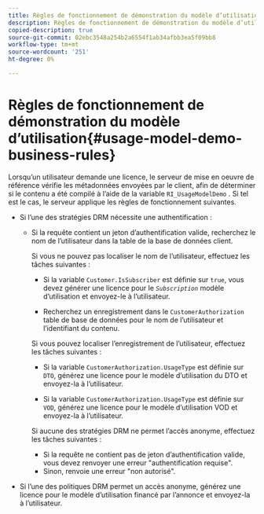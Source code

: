 ```yaml
---
title: Règles de fonctionnement de démonstration du modèle d’utilisation
description: Règles de fonctionnement de démonstration du modèle d’utilisation
copied-description: true
source-git-commit: 02ebc3548a254b2a6554f1ab34afbb3ea5f09bb8
workflow-type: tm+mt
source-wordcount: '251'
ht-degree: 0%

---
```


# Règles de fonctionnement de démonstration du modèle d’utilisation{#usage-model-demo-business-rules}

Lorsqu’un utilisateur demande une licence, le serveur de mise en oeuvre de référence vérifie les métadonnées envoyées par le client, afin de déterminer si le contenu a été compilé à l’aide de la variable `RI_UsageModelDemo` . Si tel est le cas, le serveur applique les règles de fonctionnement suivantes.

* Si l’une des stratégies DRM nécessite une authentification :

   * Si la requête contient un jeton d’authentification valide, recherchez le nom de l’utilisateur dans la table de la base de données client.

     Si vous ne pouvez pas localiser le nom de l’utilisateur, effectuez les tâches suivantes :

      * Si la variable `Customer.IsSubscriber` est définie sur `true`, vous devez générer une licence pour le *`Subscription`* modèle d’utilisation et envoyez-le à l’utilisateur.

      * Recherchez un enregistrement dans le `CustomerAuthorization` table de base de données pour le nom de l’utilisateur et l’identifiant du contenu.

     Si vous pouvez localiser l’enregistrement de l’utilisateur, effectuez les tâches suivantes :

      * Si la variable `CustomerAuthorization.UsageType` est définie sur `DTO`, générez une licence pour le modèle d’utilisation du DTO et envoyez-la à l’utilisateur.

      * Si la variable `CustomerAuthorization.UsageType` est définie sur `VOD`, générez une licence pour le modèle d’utilisation VOD et envoyez-la à l’utilisateur.

     Si aucune des stratégies DRM ne permet l’accès anonyme, effectuez les tâches suivantes :

      * Si la requête ne contient pas de jeton d’authentification valide, vous devez renvoyer une erreur &quot;authentification requise&quot;.
      * Sinon, renvoie une erreur &quot;non autorisé&quot;.

* Si l’une des politiques DRM permet un accès anonyme, générez une licence pour le modèle d’utilisation financé par l’annonce et envoyez-la à l’utilisateur.
